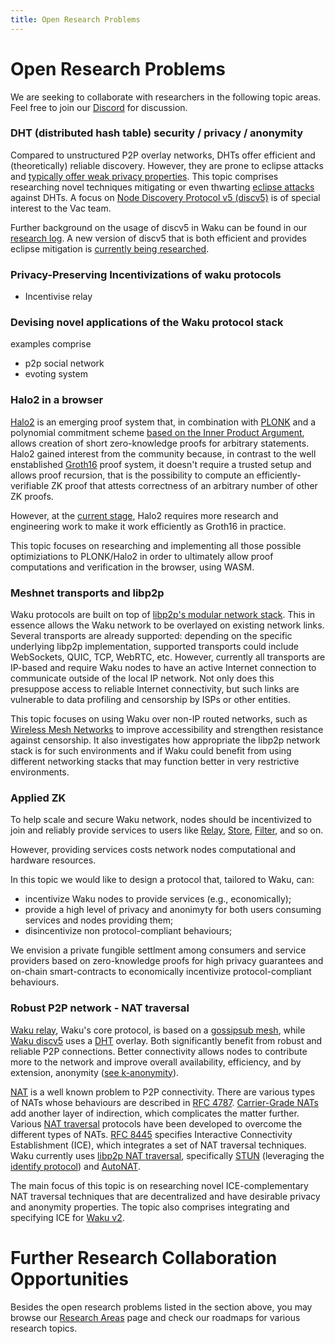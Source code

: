 ```yaml
---
title: Open Research Problems
---
```


# Open Research Problems

We are seeking to collaborate with researchers in the following topic areas.
Feel free to join our [Discord](https://discord.gg/PQFdubGt6d) for discussion.

### DHT (distributed hash table) security / privacy / anonymity

Compared to unstructured P2P overlay networks, DHTs offer efficient and (theoretically) reliable discovery.
However, they are prone to eclipse attacks and [typically offer weak privacy properties](https://github.com/gpestana/notes/issues/8).
This topic comprises researching novel techniques mitigating or even thwarting [eclipse attacks](https://www.gemini.com/cryptopedia/eclipse-attacks-defense-bitcoin#section-what-is-an-eclipse-attack) against DHTs.
A focus on [Node Discovery Protocol v5 (discv5)](https://github.com/ethereum/devp2p/blob/master/discv5/discv5.md) is of special interest to the Vac team.

Further background on the usage of discv5 in Waku can be found in our [research log](https://vac.dev/wakuv2-apd).
A new version of discv5 that is both efficient and provides eclipse mitigation is [currently being researched](https://github.com/harnen/service-discovery-paper).


### Privacy-Preserving Incentivizations of waku protocols

* Incentivise relay

### Devising novel applications of the Waku protocol stack

examples comprise

* p2p social network 
* evoting system

### Halo2 in a browser

[Halo2](https://halo2.dev) is an emerging proof system that,
in combination with [PLONK](https://eprint.iacr.org/2019/953) and a polynomial commitment scheme [based on the Inner Product Argument](https://zcash.github.io/halo2/design/proving-system/inner-product.html), 
allows creation of short zero-knowledge proofs for arbitrary statements.
Halo2 gained interest from the community because, 
in contrast to the well enstablished [Groth16](https://eprint.iacr.org/2016/260.pdf) proof system, 
it doesn't require a trusted setup 
and allows proof recursion, 
that is the possibility to compute an efficiently-verifiable ZK proof that attests correctness of an arbitrary number of other ZK proofs.

However, at the [current stage](https://github.com/zcash/halo2), Halo2 requires more research and engineering work to make it work efficiently as Groth16 in practice.

This topic focuses on researching and implementing all those possible optimiziations to PLONK/Halo2 in order to ultimately allow proof computations and verification in the browser, using WASM.

### Meshnet transports and libp2p

Waku protocols are built on top of [libp2p's modular network stack](https://libp2p.io/).
This in essence allows the Waku network to be overlayed on existing network links. 
Several transports are already supported:
depending on the specific underlying libp2p implementation,
supported transports could include WebSockets, QUIC, TCP, WebRTC, etc. 
However, currently all transports are IP-based
and require Waku nodes to have an active Internet connection to communicate outside of the local IP network.
Not only does this presuppose access to reliable Internet connectivity,
but such links are vulnerable to data profiling and censorship by ISPs or other entities.

This topic focuses on using Waku over non-IP routed networks,
such as [Wireless Mesh Networks](https://www.pcworld.com/article/407165/mesh-network-explained.html)
to improve accessibility and strengthen resistance against censorship.
It also investigates how appropriate the libp2p network stack is for such environments
and if Waku could benefit from using different networking stacks
that may function better in very restrictive environments.

### Applied ZK

To help scale and secure Waku network,
nodes should be incentivized to join and reliably provide services to users
like [Relay](https://rfc.vac.dev/spec/11/), [Store](https://rfc.vac.dev/spec/13/), [Filter](https://rfc.vac.dev/spec/12/), and so on.

However, providing services costs network nodes computational and hardware resources.

In this topic we would like to design a protocol that, tailored to Waku, can:

- incentivize Waku nodes to provide services (e.g., economically); 
- provide a high level of privacy and anonimyty for both users consuming services and nodes providing them;
- disincentivize non protocol-compliant behaviours;

We envision a private fungible settlment among consumers and service providers 
based on zero-knowledge proofs for high privacy guarantees 
and on-chain smart-contracts to economically incentivize protocol-compliant behaviours.

### Robust P2P network - NAT traversal

[Waku relay](https://rfc.vac.dev/spec/11/), Waku's core protocol, is based on a [gossipsub mesh](https://github.com/libp2p/specs/tree/master/pubsub/gossipsub),
while [Waku discv5](https://rfc.vac.dev/spec/33/) uses a [DHT](https://en.wikipedia.org/wiki/Distributed_hash_table) overlay.
Both significantly benefit from robust and reliable P2P connections.
Better connectivity allows nodes to contribute more to the network and improve overall availability, efficiency, and by extension, anonymity ([see k-anonymity](https://en.wikipedia.org/wiki/K-anonymity)).

[NAT](https://en.wikipedia.org/wiki/Network_address_translation) is a well known problem to P2P connectivity.
There are various types of NATs whose behaviours are described in [RFC 4787](https://www.rfc-editor.org/rfc/rfc4787).
[Carrier-Grade NATs](https://www.rfc-editor.org/rfc/rfc6888) add another layer of indirection, which complicates the matter further.
Various [NAT traversal](https://en.wikipedia.org/wiki/NAT_traversal) protocols have been developed to overcome the different types of NATs.
[RFC 8445](https://www.rfc-editor.org/rfc/rfc8445) specifies Interactive Connectivity Establishment (ICE), which integrates a set of NAT traversal techniques.
Waku currently uses [libp2p NAT traversal](https://docs.libp2p.io/concepts/nat/),
specifically [STUN](https://docs.libp2p.io/concepts/nat/#hole-punching-stun) (leveraging the [identify protocol](https://docs.libp2p.io/concepts/protocols/#identify))
and [AutoNAT](https://docs.libp2p.io/concepts/nat/#hole-punching-stun#autonat).

The main focus of this topic is on researching novel ICE-complementary NAT traversal techniques that are decentralized and have desirable privacy and anonymity properties.
The topic also comprises integrating and specifying ICE for [Waku v2](https://rfc.vac.dev/spec/10/).

# Further Research Collaboration Opportunities

Besides the open research problems listed in the section above,
you may browse our [Research Areas](https://vac.dev/research-areas) page
and check our roadmaps for various research topics.


